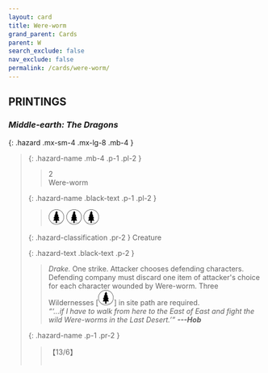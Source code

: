 ```yaml
---
layout: card
title: Were-worm
grand_parent: Cards
parent: W
search_exclude: false
nav_exclude: false
permalink: /cards/were-worm/
---
```


## PRINTINGS


### _Middle-earth: The Dragons_

{: .hazard .mx-sm-4 .mx-lg-8 .mb-4 }
> {: .hazard-name .mb-4 .p-1 .pl-2 }
> > <div class="hazard-mp">2</div>
> > <div class="card-name">Were-worm</div>
>
> {: .hazard-name .black-text .p-1 .pl-2 }
> > ![](/assets/images/wilderness.svg) ![](/assets/images/wilderness.svg) ![](/assets/images/wilderness.svg)
>
> {: .hazard-classification .pr-2 }
> Creature
>
> {: .hazard-text .black-text .p-2 }
> > _Drake._ One strike. Attacker chooses defending characters. Defending company must discard one item of attacker's choice for each character wounded by Were-worm. Three Wildernesses \[![](/assets/images/wilderness.svg)] in site path are required. <br>_“‘...if I have to walk from here to the East of East and fight the wild Were-worms in the Last Desert.’”_ ***---&#65279;Hob*** 
>
> {: .hazard-name .p-1 .pr-2 }
> > <div class="card-shield">【13/6】</div>
> > <div class="card-corruption">&nbsp;</div>
